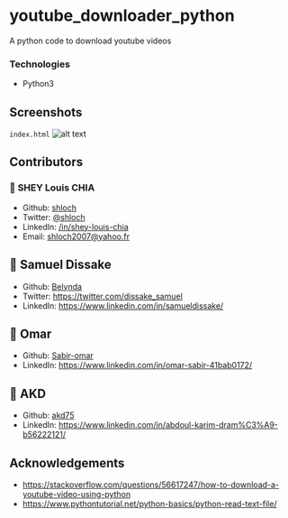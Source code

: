 # youtube_downloader_python
A python code to download youtube videos

### Technologies

- Python3

## Screenshots

`index.html`
![alt text](https://github.com/shloch/youtube_downloader_python/blob/main/youtubeDownload.gif)

## Contributors

### 👤 **SHEY Louis CHIA**

- Github: [shloch](https://github.com/shloch)
- Twitter: [@shloch](https://twitter.com/shloch)
- LinkedIn: [/in/shey-louis-chia](https://www.linkedin.com/in/shey-louis-chia)
- Email: shloch2007@yahoo.fr

## 👤 **Samuel Dissake**
- Github: [Belynda](https://github.com/Vladsdsh)
- Twitter: https://twitter.com/dissake_samuel
- LinkedIn: https://www.linkedin.com/in/samueldissake/

## 👤 **Omar**
- Github: [Sabir-omar](https://github.com/Sabir-omar)
- LinkedIn: https://www.linkedin.com/in/omar-sabir-41bab0172/

## 👤 **AKD**
- Github: [akd75](https://github.com/akd75)
- LinkedIn: https://www.linkedin.com/in/abdoul-karim-dram%C3%A9-b56222121/

## Acknowledgements
- https://stackoverflow.com/questions/56617247/how-to-download-a-youtube-video-using-python
- https://www.pythontutorial.net/python-basics/python-read-text-file/